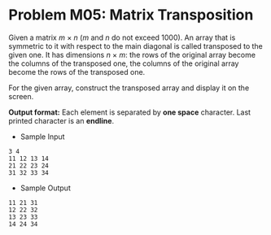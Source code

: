 # Problem M05: Matrix Transposition
Given a matrix *m* × *n* (*m* and *n* do not exceed 1000). An array that is symmetric to it with respect to the main diagonal is called transposed to the given one. It has dimensions *n* × *m*: the rows of the original array become the columns of the transposed one, the columns of the original array become the rows of the transposed one.

For the given array, construct the transposed array and display it on the screen.

**Output format:** Each element is separated by **one space** character. Last printed character is an **endline**.

+ Sample Input

```
3 4
11 12 13 14
21 22 23 24
31 32 33 34
```
+ Sample Output
```
11 21 31 
12 22 32 
13 23 33 
14 24 34 

```
